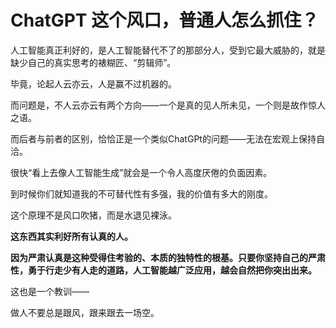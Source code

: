 # ChatGPT 这个风口，普通人怎么抓住？

人工智能真正利好的，是人工智能替代不了的那部分人，受到它最大威胁的，就是缺少自己的真实思考的裱糊匠、“剪辑师”。

毕竟，论起人云亦云，人是赢不过机器的。

而问题是，不人云亦云有两个方向——一个是真的见人所未见，一个则是故作惊人之语。

而后者与前者的区别，恰恰正是一个类似ChatGPt的问题——无法在宏观上保持自洽。



很快“看上去像人工智能生成”就会是一个令人高度厌倦的负面因素。

到时候你们就知道我的不可替代性有多强，我的价值有多大的刚度。

这个原理不是风口吹猪，而是水退见裸泳。

**这东西其实利好所有认真的人。**

**因为严肃认真是这种受得住考验的、本质的独特性的根基。只要你坚持自己的严肃性，勇于行走少有人走的道路，人工智能越广泛应用，越会自然把你突出出来。**



这也是一个教训——

做人不要总是跟风，跟来跟去一场空。

